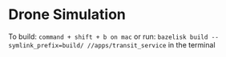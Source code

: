 # Drone Simulation

To build: `command + shift + b on mac`
or run: `bazelisk build --symlink_prefix=build/ //apps/transit_service` in the terminal
